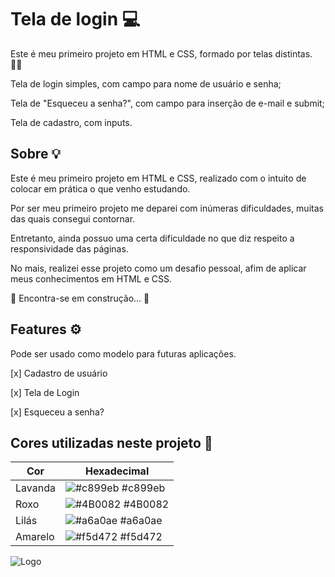 
# Tela de login   💻

Este é meu primeiro projeto em HTML e CSS, formado por telas distintas.  👩‍💻

Tela de login simples, com campo para nome de usuário e senha;

Tela de "Esqueceu a senha?", com campo para inserção de e-mail e submit;

Tela de cadastro, com inputs.





## Sobre  💡

Este é meu primeiro projeto em HTML e CSS, realizado com o intuito de colocar em prática o que venho estudando.

Por ser meu primeiro projeto me deparei com inúmeras dificuldades, muitas das quais consegui contornar. 

Entretanto, ainda possuo uma certa dificuldade no que diz respeito a responsividade das páginas.

No mais, realizei esse projeto como um desafio pessoal, afim de aplicar meus conhecimentos em HTML e CSS.


  🚧 Encontra-se em construção...  🚧 


## Features ⚙️

Pode ser usado como modelo para futuras aplicações.

  [x] Cadastro de usuário 
  
  [x] Tela de Login

  [x] Esqueceu a senha?

## Cores utilizadas neste projeto 🌈


| Cor               | Hexadecimal                                                |
| ----------------- | ---------------------------------------------------------------- |
| Lavanda           | ![#c899eb](https://via.placeholder.com/10/c899eb?text=+) #c899eb |
| Roxo              | ![#4B0082](https://via.placeholder.com/10/4B0082?text=+) #4B0082 |
| Lilás             | ![#a6a0ae](https://via.placeholder.com/10/a6a0ae?text=+) #a6a0ae |
| Amarelo           | ![#f5d472](https://via.placeholder.com/10/f5d472?text=+) #f5d472 |


![Logo](https://i.ibb.co/jJvcfBh/logo.png) 


